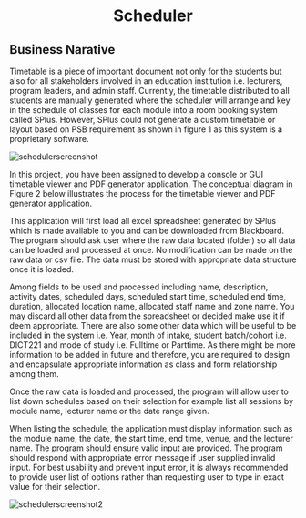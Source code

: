 <div align=center><h1>Scheduler</h1></div>

## Business Narative
Timetable is a piece of important document not only for the students but also for all stakeholders involved in an education institution i.e. lecturers, program leaders, and admin staff. Currently, the timetable distributed to all students are manually generated where the scheduler will arrange and key in the schedule of classes for each module into a room booking system called SPlus. However, SPlus could not generate a custom timetable or layout based on PSB requirement as shown in figure 1 as this system is a proprietary software.

![schedulerscreenshot](https://user-images.githubusercontent.com/65008246/176989148-a03b2ea1-c631-4966-b7b6-95c2c6a1c224.png)

In this project, you have been assigned to develop a console or GUI timetable viewer and PDF generator application. The conceptual diagram in Figure 2 below illustrates the process for the timetable viewer and PDF generator application.

This application will first load all excel spreadsheet generated by SPlus which is made available to you and can be downloaded from Blackboard. The program should ask user where the raw data located (folder) so all data can be loaded and processed at once. No modification can be made on the raw data or csv file. The data must be stored with appropriate data structure once it is loaded.

Among fields to be used and processed including name, description, activity dates, scheduled days, scheduled start time, scheduled end time, duration,
allocated location name, allocated staff name and zone name. You may discard all other data from the spreadsheet or decided make use it if deem appropriate. There are also some other data which will be useful to be included in the system i.e. Year, month of intake, student batch/cohort i.e. DICT221 and mode of study i.e. Fulltime or Parttime. As there might be more information to be added in future and therefore, you are required to design and encapsulate appropriate information as class and form relationship among them.

Once the raw data is loaded and processed, the program will allow user to list down schedules based on their selection for example list all sessions by module name, lecturer name or the date range given.

When listing the schedule, the application must display information such as the module name, the date, the start time, end time, venue, and the lecturer name. The program should ensure valid input are provided. The program should respond with appropriate error message if user supplied invalid input. For best usability and prevent input error, it is always recommended to provide user list of options rather than requesting user to type in exact value for their selection.

![schedulerscreenshot2](https://user-images.githubusercontent.com/65008246/176989738-81ab1f66-1fd7-4248-b365-f3b795dca439.png)
